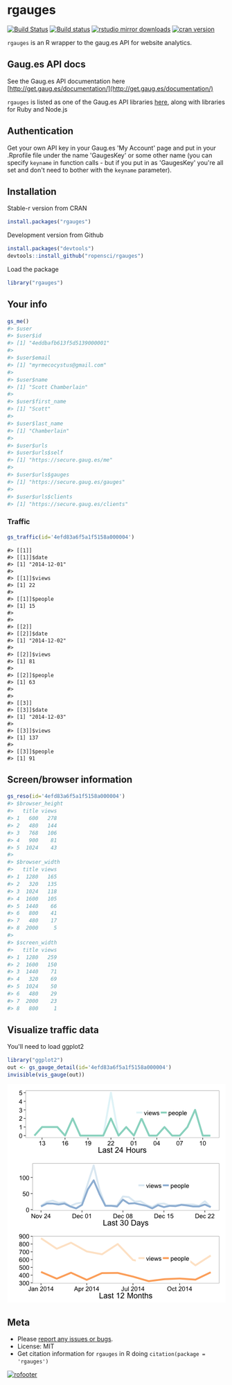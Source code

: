 rgauges
=======



[![Build Status](https://api.travis-ci.org/ropensci/rgauges.png)](https://travis-ci.org/ropensci/rgauges)
[![Build status](https://ci.appveyor.com/api/projects/status/vbir624l5erfhe0a/branch/master)](https://ci.appveyor.com/project/sckott/rgauges/branch/master)
[![rstudio mirror downloads](http://cranlogs.r-pkg.org/badges/grand-total/rgauges?color=2ECC71)](https://github.com/metacran/cranlogs.app)
[![cran version](http://www.r-pkg.org/badges/version/rgauges)](http://cran.rstudio.com/web/packages/rgauges)

`rgauges` is an R wrapper to the gaug.es API for website analytics.

## Gaug.es API docs

See the Gaug.es API documentation here [http://get.gaug.es/documentation/](http://get.gaug.es/documentation/)

`rgauges` is listed as one of the Gaug.es API libraries [here](http://get.gaug.es/documentation/api/libraries/), along with libraries for Ruby and Node.js

## Authentication

Get your own API key in your Gaug.es 'My Account' page and put in your .Rprofile file under the name 'GaugesKey' or some other name (you can specify `keyname` in function calls - but if you put in as 'GaugesKey' you're all set and don't need to bother with the `keyname` parameter).

## Installation

Stable-r version from CRAN


```r
install.packages("rgauges")
```

Development version from Github


```r
install.packages("devtools")
devtools::install_github("ropensci/rgauges")
```

Load the package


```r
library("rgauges")
```

## Your info


```r
gs_me()
#> $user
#> $user$id
#> [1] "4eddbafb613f5d5139000001"
#> 
#> $user$email
#> [1] "myrmecocystus@gmail.com"
#> 
#> $user$name
#> [1] "Scott Chamberlain"
#> 
#> $user$first_name
#> [1] "Scott"
#> 
#> $user$last_name
#> [1] "Chamberlain"
#> 
#> $user$urls
#> $user$urls$self
#> [1] "https://secure.gaug.es/me"
#> 
#> $user$urls$gauges
#> [1] "https://secure.gaug.es/gauges"
#> 
#> $user$urls$clients
#> [1] "https://secure.gaug.es/clients"
```

### Traffic


```r
gs_traffic(id='4efd83a6f5a1f5158a000004')
```


```
#> [[1]]
#> [[1]]$date
#> [1] "2014-12-01"
#> 
#> [[1]]$views
#> [1] 22
#> 
#> [[1]]$people
#> [1] 15
#> 
#> 
#> [[2]]
#> [[2]]$date
#> [1] "2014-12-02"
#> 
#> [[2]]$views
#> [1] 81
#> 
#> [[2]]$people
#> [1] 63
#> 
#> 
#> [[3]]
#> [[3]]$date
#> [1] "2014-12-03"
#> 
#> [[3]]$views
#> [1] 137
#> 
#> [[3]]$people
#> [1] 91
```

## Screen/browser information


```r
gs_reso(id='4efd83a6f5a1f5158a000004')
#> $browser_height
#>   title views
#> 1   600   278
#> 2   480   144
#> 3   768   106
#> 4   900    81
#> 5  1024    43
#> 
#> $browser_width
#>   title views
#> 1  1280   165
#> 2   320   135
#> 3  1024   118
#> 4  1600   105
#> 5  1440    66
#> 6   800    41
#> 7   480    17
#> 8  2000     5
#> 
#> $screen_width
#>   title views
#> 1  1280   259
#> 2  1600   150
#> 3  1440    71
#> 4   320    69
#> 5  1024    50
#> 6   480    29
#> 7  2000    23
#> 8   800     1
```

## Visualize traffic data

You'll need to load ggplot2


```r
library("ggplot2")
out <- gs_gauge_detail(id='4efd83a6f5a1f5158a000004')
invisible(vis_gauge(out))
```

![plot of chunk unnamed-chunk-9](inst/assets/unnamed-chunk-9-1.png) 

## Meta

* Please [report any issues or bugs](https://github.com/ropensci/rgauges/issues).
* License: MIT
* Get citation information for `rgauges` in R doing `citation(package = 'rgauges')`

[![rofooter](http://ropensci.org/public_images/github_footer.png)](http://ropensci.org)
